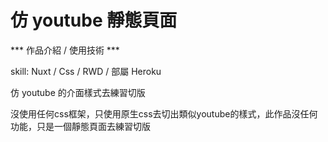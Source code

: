 # 仿 youtube 靜態頁面

*** 作品介紹 / 使用技術 ***

skill: Nuxt / Css / RWD / 部屬 Heroku

仿 youtube 的介面樣式去練習切版

沒使用任何css框架，只使用原生css去切出類似youtube的樣式，此作品沒任何功能，只是一個靜態頁面去練習切版
